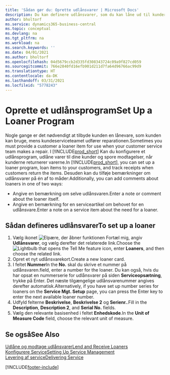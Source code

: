 ```yaml
---
title: 'Sådan gør du: Oprette udlånsvarer | Microsoft Docs'
description: Du kan definere udlånsvarer, som du kan låne ud til kunderne som erstatning for de serviceartikler, der er til reparation.
author: bholtorf
ms.service: dynamics365-business-central
ms.topic: conceptual
ms.devlang: na
ms.tgt_pltfrm: na
ms.workload: na
ms.search.keywords: ''
ms.date: 04/01/2021
ms.author: bholtorf
ms.openlocfilehash: 04d5679ccb2d335fd308343724c09a9f827cd059
ms.sourcegitcommit: 766e2840fd16efb901d211d7fa64d96766ac99d9
ms.translationtype: HT
ms.contentlocale: da-DK
ms.lasthandoff: 03/31/2021
ms.locfileid: "5778243"
---
```

# <a name="set-up-a-loaner-program"></a><span data-ttu-id="0b3a1-103">Oprette et udlånsprogram</span><span class="sxs-lookup"><span data-stu-id="0b3a1-103">Set Up a Loaner Program</span></span>
<span data-ttu-id="0b3a1-104">Nogle gange er det nødvendigt at tilbyde kunden en lånevare, som kunden kan bruge, mens kundeserviceteamet udfører reparationen.</span><span class="sxs-lookup"><span data-stu-id="0b3a1-104">Sometimes you must provide a customer a loaner item for use when your customer service team makes a repair.</span></span> <span data-ttu-id="0b3a1-105">I [!INCLUDE[prod_short](includes/prod_short.md)] Kan du konfigurere et udlånsprogram, udlåne varer til dine kunder og spore modtagelser, når kunderne returnerer varerne.</span><span class="sxs-lookup"><span data-stu-id="0b3a1-105">In [!INCLUDE[prod_short](includes/prod_short.md)], you can set up a loaner program, loan items to your customers, and track receipts when customers return the items.</span></span> <span data-ttu-id="0b3a1-106">Desuden kan du tilføje bemærkninger om udlånsvarer på én af to måder:</span><span class="sxs-lookup"><span data-stu-id="0b3a1-106">Additionally, you can add comments about loaners in one of two ways:</span></span>  
  
* <span data-ttu-id="0b3a1-107">Angive en bemærkning om selve udlånsvaren.</span><span class="sxs-lookup"><span data-stu-id="0b3a1-107">Enter a note or comment about the loaner itself.</span></span>  
* <span data-ttu-id="0b3a1-108">Angive en bemærkning for en serviceartikel om behovet for en udlånsvare.</span><span class="sxs-lookup"><span data-stu-id="0b3a1-108">Enter a note on a service item about the need for a loaner.</span></span>  

## <a name="to-set-up-a-loaner"></a><span data-ttu-id="0b3a1-109">Sådan defineres udlånsvarer</span><span class="sxs-lookup"><span data-stu-id="0b3a1-109">To set up a loaner</span></span>  
1. <span data-ttu-id="0b3a1-110">Vælg ikonet ![Elpære, der åbner funktionen Fortæl mig](media/ui-search/search_small.png "Fortæl mig, hvad du vil foretage dig"), angiv **Udlånsvarer**, og vælg derefter det relaterede link.</span><span class="sxs-lookup"><span data-stu-id="0b3a1-110">Choose the ![Lightbulb that opens the Tell Me feature](media/ui-search/search_small.png "Tell me what you want to do") icon, enter **Loaners**, and then choose the related link.</span></span>  
2. <span data-ttu-id="0b3a1-111">Opret et nyt udlånsvarekort.</span><span class="sxs-lookup"><span data-stu-id="0b3a1-111">Create a new loaner card.</span></span> 
3. <span data-ttu-id="0b3a1-112">I feltet **Nummer**</span><span class="sxs-lookup"><span data-stu-id="0b3a1-112">In the **No.**</span></span> <span data-ttu-id="0b3a1-113">skal du skrive et nummer på udlånsvaren.</span><span class="sxs-lookup"><span data-stu-id="0b3a1-113">field, enter a number for the loaner.</span></span> <span data-ttu-id="0b3a1-114">Du kan også, hvis du har opsat en nummerserie for udlånsvarer på siden **Serviceopsætning**, trykke på Enter. Det næste tilgængelige udlånsvarenummer angives derefter automatisk.</span><span class="sxs-lookup"><span data-stu-id="0b3a1-114">Alternatively, if you have set up number series for loaners on the **Service Mgt. Setup** page, you can press the Enter key to enter the next available loaner number.</span></span>  
4. <span data-ttu-id="0b3a1-115">Udfyld felterne **Beskrivelse**, **Beskrivelse 2** og **Serienr.**.</span><span class="sxs-lookup"><span data-stu-id="0b3a1-115">Fill in the **Description**, **Description 2**, and **Serial No.** fields.</span></span>  
5. <span data-ttu-id="0b3a1-116">Vælg den relevante basisenhed i feltet **Enhedskode**.</span><span class="sxs-lookup"><span data-stu-id="0b3a1-116">In the **Unit of Measure Code** field, choose the relevant unit of measure.</span></span>  
  
## <a name="see-also"></a><span data-ttu-id="0b3a1-117">Se også</span><span class="sxs-lookup"><span data-stu-id="0b3a1-117">See Also</span></span>
[<span data-ttu-id="0b3a1-118">Udlåne og modtage udlånsvarer</span><span class="sxs-lookup"><span data-stu-id="0b3a1-118">Lend and Receive Loaners</span></span>](service-how-to-lend-receive-loaners.md)  
[<span data-ttu-id="0b3a1-119">Konfigurere Service</span><span class="sxs-lookup"><span data-stu-id="0b3a1-119">Setting Up Service Management</span></span>](service-setup-service.md)  
[<span data-ttu-id="0b3a1-120">Levering af service</span><span class="sxs-lookup"><span data-stu-id="0b3a1-120">Delivering Service</span></span>](service-deliver-service.md)  



[!INCLUDE[footer-include](includes/footer-banner.md)]